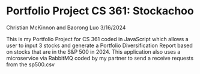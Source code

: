 # Portfolio Project CS 361: Stockachoo
Christian McKinnon and Baorong Luo
3/16/2024

This is my Portfolio Project for CS 361 coded in JavaScript which allows a user to input 3 stocks and generate a Portfolio Diversification Report based on stocks that are in the S&P 500 in 2024.
This application also uses a microservice via RabbitMQ coded by my partner to send a receive requests from the sp500.csv